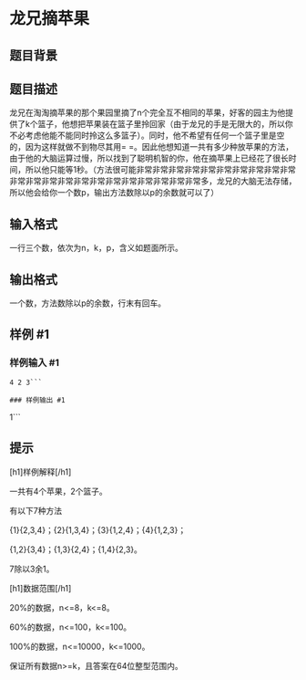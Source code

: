 # 龙兄摘苹果

## 题目背景



## 题目描述

龙兄在淘淘摘苹果的那个果园里摘了n个完全互不相同的苹果，好客的园主为他提供了k个篮子，他想把苹果装在篮子里拎回家（由于龙兄的手是无限大的，所以你不必考虑他能不能同时拎这么多篮子）。同时，他不希望有任何一个篮子里是空的，因为这样就做不到物尽其用= =。因此他想知道一共有多少种放苹果的方法，由于他的大脑运算过慢，所以找到了聪明机智的你，他在摘苹果上已经花了很长时间，所以他只能等1秒。（方法很可能非常非常非常非常非常非常非常非常非常非常非常非常非常非常非常非常非常非常非常非常非常非常多，龙兄的大脑无法存储，所以他会给你一个数p，输出方法数除以p的余数就可以了）


## 输入格式

一行三个数，依次为n，k，p，含义如题面所示。


## 输出格式

一个数，方法数除以p的余数，行末有回车。


## 样例 #1

### 样例输入 #1
```
4 2 3```

### 样例输出 #1

```
1```

## 提示

[h1]样例解释[/h1]

一共有4个苹果，2个篮子。

有以下7种方法

{1}{2,3,4}；{2}{1,3,4}；{3}{1,2,4}；{4}{1,2,3}；

{1,2}{3,4}；{1,3}{2,4}；{1,4}{2,3}。

7除以3余1。

[h1]数据范围[/h1]

20%的数据，n<=8，k<=8。

60%的数据，n<=100，k<=100。

100%的数据，n<=10000，k<=1000。

保证所有数据n>=k，且答案在64位整型范围内。

